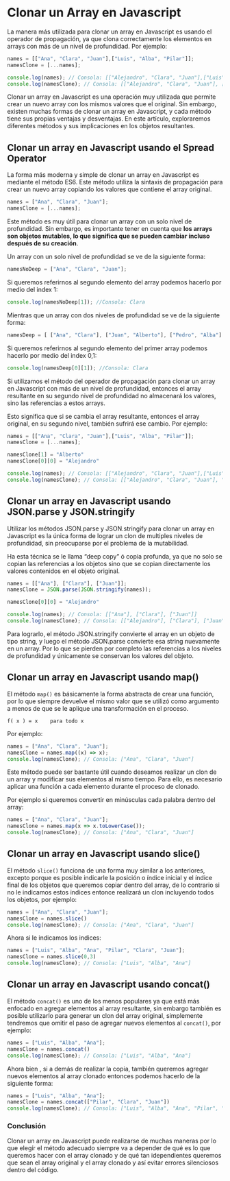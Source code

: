 # Clonar un Array en Javascript

La manera más utilizada para clonar un array en Javascript es usando el operador de propagación, ya que clona correctamente los elementos en arrays con más de un nivel de profundidad. Por ejemplo:

```js
names = [["Ana", "Clara", "Juan"],["Luis", "Alba", "Pilar"]];
namesClone = [...names];

console.log(names); // Consola: [["Alejandro", "Clara", "Juan"],["Luis", "Alba", "Pilar"]]
console.log(namesClone); // Consola: [["Alejandro", "Clara", "Juan"], ["Luis", "Alba", "Pilar"]]
```

Clonar un array en Javascript es una operación muy utilizada que permite crear un nuevo array con los mismos valores que el original. Sin embargo, existen muchas formas de clonar un array en Javascript, y cada método tiene sus propias ventajas y desventajas. En este artículo, exploraremos diferentes métodos y sus implicaciones en los objetos resultantes.

## Clonar un array en Javascript usando el Spread Operator

La forma más moderna y simple de clonar un array en Javascript es mediante el método ES6. Este método utiliza la sintaxis de propagación para crear un nuevo array copiando los valores que contiene el array original.

```js
names = ["Ana", "Clara", "Juan"];
namesClone = [...names];
```

Este método es muy útil para clonar un array con un solo nivel de profundidad. Sin embargo, es importante tener en cuenta que **los arrays son objetos mutables, lo que significa que se pueden cambiar incluso después de su creación**. 

Un array con un solo nivel de profundidad se ve de la siguiente forma:

```js
namesNoDeep = ["Ana", "Clara", "Juan"];
```

Si queremos referirnos al segundo elemento del array podemos hacerlo por medio del index 1:

```js
console.log(namesNoDeep[1]); //Consola: Clara
```

Mientras que un array con dos niveles de profundidad se ve de la siguiente forma:

```js
namesDeep = [ ["Ana", "Clara"], ["Juan", "Alberto"], ["Pedro", "Alba"] ];
```

Si queremos referirnos al segundo elemento del primer array podemos hacerlo por medio del index 0,1:

```js
console.log(namesDeep[0][1]); //Consola: Clara
```

Si utilizamos el método del operador de propagación para clonar un array en Javascript con más de un nivel de profundidad, entonces el array resultante en su segundo nivel de profundidad no almacenará los valores, sino las referencias a estos arrays. 

Esto significa que si se cambia el array resultante, entonces el array original, en su segundo nivel, también sufrirá ese cambio. Por ejemplo:

```js
names = [["Ana", "Clara", "Juan"],["Luis", "Alba", "Pilar"]];
namesClone = [...names];

namesClone[1] = "Alberto"
namesClone[0][0] = "Alejandro"

console.log(names); // Consola: [["Alejandro", "Clara", "Juan"],["Luis", "Alba", "Pilar"]]
console.log(namesClone); // Consola: [["Alejandro", "Clara", "Juan"], "Alberto"]
```

## Clonar un array en Javascript usando JSON.parse y JSON.stringify

Utilizar los métodos JSON.parse y JSON.stringify para clonar un array en Javascript es la única forma de lograr un clon de multiples niveles de profundidad, sin preocuparse por el problema de la mutabilidad.

Ha esta técnica se le llama “deep copy” ó copia profunda, ya que no solo se copian las referencias a los objetos sino que se copian directamente los valores contenidos en el objeto original.

```js
names = [["Ana"], ["Clara"], ["Juan"]];
namesClone = JSON.parse(JSON.stringify(names));

namesClone[0][0] = "Alejandro"

console.log(names); // Consola: [["Ana"], ["Clara"], ["Juan"]]
console.log(namesClone); // Consola: [["Alejandro"], ["Clara"], ["Juan"]]
```

Para lograrlo, el método JSON.stringify convierte el array en un objeto de tipo string, y luego el método JSON.parse convierte esa string nuevamente en un array. Por lo que se pierden por completo las referencias a los niveles de profundidad y únicamente se conservan los valores del objeto.

## Clonar un array en Javascript usando map()

El método `map()` es básicamente la forma abstracta de crear una función, por lo que siempre devuelve el mismo valor que se utilizó como argumento a menos de que se le aplique una transformación en el proceso. 

 `f( x ) = x    para todo x`

Por ejemplo:

```js
names = ["Ana", "Clara", "Juan"];
namesClone = names.map((x) => x);
console.log(namesClone); // Consola: ["Ana", "Clara", "Juan"]
```

Este método puede ser bastante útil cuando deseamos realizar un clon de un array y modificar sus elementos al mismo tiempo. Para ello, es necesario aplicar una función a cada elemento durante el proceso de clonado.

Por ejemplo si queremos convertir en minúsculas cada palabra dentro del array:

```js
names = ["Ana", "Clara", "Juan"];
namesClone = names.map(x => x.toLowerCase());
console.log(namesClone); // Consola: ["Ana", "Clara", "Juan"]
```

## Clonar un array en Javascript usando slice()

El método `slice()` funciona de una forma muy similar a los anteriores, excepto porque es posible indicarle la posición o índice inicial y el índice final de los objetos que queremos copiar dentro del array, de lo contrario si no le indicamos estos indices entonce realizará un clon incluyendo todos los objetos, por ejemplo:

```js
names = ["Ana", "Clara", "Juan"];
namesClone = names.slice()
console.log(namesClone); // Consola: ["Ana", "Clara", "Juan"]
```

Ahora si le indicamos los indices:

```js
names = ["Luis", "Alba", "Ana", "Pilar", "Clara", "Juan"];
namesClone = names.slice(0,3)
console.log(namesClone); // Consola: ["Luis", "Alba", "Ana"]
```

## Clonar un array en Javascript usando concat()

El método `concat()` es uno de los menos populares ya que está más enfocado en agregar elementos al array resultante, sin embargo también es posible utilizarlo para generar un clon del array original, simplemente tendremos que omitir el paso de agregar nuevos elementos al `concat()`, por ejemplo:

```js
names = ["Luis", "Alba", "Ana"];
namesClone = names.concat()
console.log(namesClone); // Consola: ["Luis", "Alba", "Ana"]
```

Ahora bien , si a demás de realizar la copia, también queremos agregar nuevos elementos al array clonado entonces podemos hacerlo de la siguiente forma:

```js
names = ["Luis", "Alba", "Ana"];
namesClone = names.concat(["Pilar", "Clara", "Juan"])
console.log(namesClone); // Consola: ["Luis", "Alba", "Ana", "Pilar", "Clara", "Juan"]
```

### Conclusión

Clonar un array en Javascript puede realizarse de muchas maneras por lo que elegír el método adecuado siempre va a depender de qué es lo que queremos hacer con el array clonado y de qué tan idependientes queremos que sean el array original y el array clonado y así evitar errores silenciosos dentro del código.
